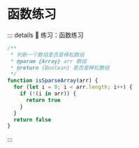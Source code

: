 # 函数练习

<!-- #region demo -->

::: details 📝 练习：函数练习

```js
/**
 * 判断一个数组是否是稀松数组
 * @param {Array} arr 数组
 * @return {Boolean} 是否是稀松数组
 */
function isSparseArray(arr) {
  for (let i = 0; i < arr.length; i++) {
    if (!(i in arr)) {
      return true
    }
  }
  return false
}
```

:::

<!-- #endregion demo -->
